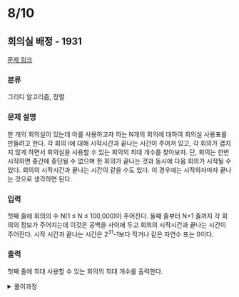 # 8/10
## 회의실 배정 - 1931 

[문제 링크](https://www.acmicpc.net/problem/1931) 

### 분류

그리디 알고리즘, 정렬

### 문제 설명

<p>한 개의 회의실이 있는데 이를 사용하고자 하는 N개의 회의에 대하여 회의실 사용표를 만들려고 한다. 각 회의 I에 대해 시작시간과 끝나는 시간이 주어져 있고, 각 회의가 겹치지 않게 하면서 회의실을 사용할 수 있는 회의의 최대 개수를 찾아보자. 단, 회의는 한번 시작하면 중간에 중단될 수 없으며 한 회의가 끝나는 것과 동시에 다음 회의가 시작될 수 있다. 회의의 시작시간과 끝나는 시간이 같을 수도 있다. 이 경우에는 시작하자마자 끝나는 것으로 생각하면 된다.</p>

### 입력 

 <p>첫째 줄에 회의의 수 N(1 ≤ N ≤ 100,000)이 주어진다. 둘째 줄부터 N+1 줄까지 각 회의의 정보가 주어지는데 이것은 공백을 사이에 두고 회의의 시작시간과 끝나는 시간이 주어진다. 시작 시간과 끝나는 시간은 2<sup>31</sup>-1보다 작거나 같은 자연수 또는 0이다.</p>

### 출력 

 <p>첫째 줄에 최대 사용할 수 있는 회의의 최대 개수를 출력한다.</p>



<details>
<summary>풀이과정</summary>
<div markdown="1">

dequeue는 정렬이 안되고<br>
우선순위 큐는 오히려 훨씬 느려서.. 기본 리스트가 제일 나은듯<br><br>

제일 빨리 끝나는 회의를 선택한다.<br>
주의할 점은 끝나는 시간 뿐 아니라 시작시간도 정렬 기준에 넣는 것<br>
(2,2), (1,2) 이 두 회의가 있을 때 (2,2)를 먼저 보고 결정해버리면 (1,2)는 사용 못하게 되어<br>
총 회의 갯수가 준다.


</div>
</details>
